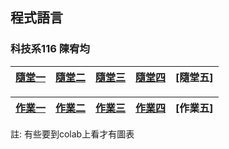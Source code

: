 <h2>程式語言</h2>
<h3>科技系116 陳宥均</h3>

[隨堂一](https://colab.research.google.com/drive/1WIf3NAWFF2J885JZGJI7uB9sDrPZsY2y?usp=sharing)|[隨堂二](https://colab.research.google.com/drive/1936PcKqxkLWqQtxS3L9PZP2vssJbIooS?usp=sharing)|[隨堂三](https://colab.research.google.com/drive/13HCKxbqC9qUN8SVi_057myNiEzZskbVi?usp=sharing)|[隨堂四](https://colab.research.google.com/drive/1KwNrVilCnHf9AcNV6-dd65SiZIcl1kN7?usp=sharing)|[隨堂五]|
|:--:|:--:|:--:|:--:|:--:|

|[作業一](https://github.com/Neiouo/Eric/blob/main/%E7%A8%8B%E5%BC%8F%E8%AA%9E%E8%A8%80_%E4%BD%9C%E6%A5%AD%E4%BA%8C.ipynb) |[作業二](https://github.com/Neiouo/Eric/blob/main/%E7%A8%8B%E5%BC%8F%E8%AA%9E%E8%A8%80_%E4%BD%9C%E6%A5%AD%E4%BA%8C.ipynb)|[作業三](https://github.com/Neiouo/Eric/blob/main/%E7%A8%8B%E5%BC%8F%E8%AA%9E%E8%A8%80_%E4%BD%9C%E6%A5%AD%E4%B8%89.ipynb)|[作業四](https://colab.research.google.com/drive/1KwNrVilCnHf9AcNV6-dd65SiZIcl1kN7?usp=sharing)|[作業五]|
|:--:|:--:|:--:|:--:|:--:|

註: 有些要到colab上看才有圖表
